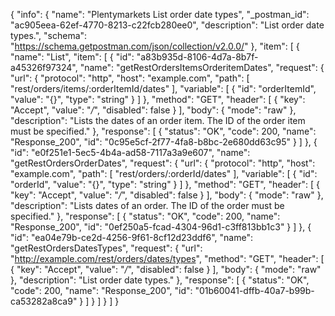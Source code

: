 {
  "info": {
    "name": "Plentymarkets List order date types",
    "_postman_id": "ac905eea-62ef-4770-8213-c22fcb280ee0",
    "description": "List order date types.",
    "schema": "https://schema.getpostman.com/json/collection/v2.0.0/"
  },
  "item": [
    {
      "name": "List",
      "item": [
        {
          "id": "a83b935d-8106-4d7a-8b7f-a45326f97324",
          "name": "getRestOrdersItemsOrderitemDates",
          "request": {
            "url": {
              "protocol": "http",
              "host": "example.com",
              "path": [
                "rest/orders/items/:orderItemId/dates"
              ],
              "variable": [
                {
                  "id": "orderItemId",
                  "value": "{}",
                  "type": "string"
                }
              ]
            },
            "method": "GET",
            "header": [
              {
                "key": "Accept",
                "value": "*/*",
                "disabled": false
              }
            ],
            "body": {
              "mode": "raw"
            },
            "description": "Lists the dates of an order item. The ID of the order item must be specified."
          },
          "response": [
            {
              "status": "OK",
              "code": 200,
              "name": "Response_200",
              "id": "0c95e5cf-2f77-4fa8-b8bc-2e680dd63c95"
            }
          ]
        },
        {
          "id": "e0f251e1-5ec5-4b4a-ad58-7117a3a9e607",
          "name": "getRestOrdersOrderDates",
          "request": {
            "url": {
              "protocol": "http",
              "host": "example.com",
              "path": [
                "rest/orders/:orderId/dates"
              ],
              "variable": [
                {
                  "id": "orderId",
                  "value": "{}",
                  "type": "string"
                }
              ]
            },
            "method": "GET",
            "header": [
              {
                "key": "Accept",
                "value": "*/*",
                "disabled": false
              }
            ],
            "body": {
              "mode": "raw"
            },
            "description": "Lists dates of an order. The ID of the order must be specified."
          },
          "response": [
            {
              "status": "OK",
              "code": 200,
              "name": "Response_200",
              "id": "0ef250a5-fcad-4304-96d1-c3ff813bb1c3"
            }
          ]
        },
        {
          "id": "ea04e79b-ce2d-4256-9f61-8cf12d23ddf6",
          "name": "getRestOrdersDatesTypes",
          "request": {
            "url": "http://example.com/rest/orders/dates/types",
            "method": "GET",
            "header": [
              {
                "key": "Accept",
                "value": "*/*",
                "disabled": false
              }
            ],
            "body": {
              "mode": "raw"
            },
            "description": "List order date types."
          },
          "response": [
            {
              "status": "OK",
              "code": 200,
              "name": "Response_200",
              "id": "01b60041-dffb-40a7-b99b-ca53282a8ca9"
            }
          ]
        }
      ]
    }
  ]
}